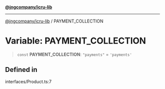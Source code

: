 [**@jngcompany/icru-lib**](../README.md)

***

[@jngcompany/icru-lib](../globals.md) / PAYMENT\_COLLECTION

# Variable: PAYMENT\_COLLECTION

> `const` **PAYMENT\_COLLECTION**: `"payments"` = `'payments'`

## Defined in

interfaces/Product.ts:7
